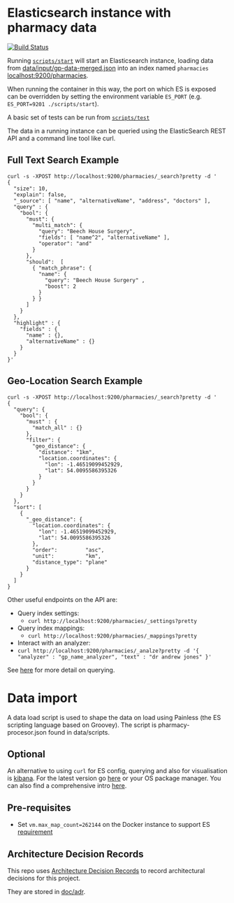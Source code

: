 # Elasticsearch instance with pharmacy data

[![Build Status](https://travis-ci.org/nhsuk/pharmacies-db-elastic.svg?branch=master)](https://travis-ci.org/nhsuk/pharmacies-db-elastic)

Running [`scripts/start`](scripts/start) will start an Elasticsearch instance,
loading data from
[data/input/gp-data-merged.json](data/input/gp-data-merged.json) into an index
named `pharmacies` [localhost:9200/pharmacies](http://localhost:9200/pharmacies).

When running the container in this way, the port on which ES is exposed can be
overridden by setting the environment variable `ES_PORT` (e.g. `ES_PORT=9201
./scripts/start`).

A basic set of tests can be run from [`scripts/test`](scripts/test)

The data in a running instance can be queried using the ElasticSearch REST API and a command line tool like curl.

## Full Text Search Example

```
curl -s -XPOST http://localhost:9200/pharmacies/_search?pretty -d '
{
  "size": 10,
  "explain": false,
  "_source": [ "name", "alternativeName", "address", "doctors" ],
  "query" : {
    "bool": {
      "must": {
        "multi_match": {
          "query": "Beech House Surgery",
          "fields": [ "name^2", "alternativeName" ],
          "operator": "and"
        }
      },
      "should":  [
        { "match_phrase": {
          "name": {
            "query": "Beech House Surgery" ,
            "boost": 2
          }
        } }
      ]
    }
  },
  "highlight" : {
    "fields" : {
      "name" : {},
      "alternativeName" : {}
    }
  }
}'

```

## Geo-Location Search Example

```
curl -s -XPOST http://localhost:9200/pharmacies/_search?pretty -d '
{
  "query": {
    "bool": {
      "must" : {
        "match_all" : {}
      },
      "filter": {
        "geo_distance": {
          "distance": "1km", 
          "location.coordinates": { 
            "lon": -1.46519099452929,
            "lat": 54.0095586395326
          }
        }
      }
    }
  },
  "sort": [
    {
      "_geo_distance": {
        "location.coordinates": {
          "lon": -1.46519099452929,
          "lat": 54.0095586395326
        },
        "order":         "asc",
        "unit":          "km",
        "distance_type": "plane"
      }
    }
  ]
}
```

Other useful endpoints on the API are:

* Query index settings:
  * `curl http://localhost:9200/pharmacies/_settings?pretty`
* Query index mappings:
  * `curl http://localhost:9200/pharmacies/_mappings?pretty`
* Interact with an analyzer:
 * `curl http://localhost:9200/pharmacies/_analze?pretty -d '{ "analyzer" : "gp_name_analyzer", "text" : "dr andrew jones" }'`

See
[here](https://www.elastic.co/guide/en/elasticsearch/reference/current/query-dsl.html)
for more detail on querying.

# Data import

A data load script is used to shape the data on load using Painless (the ES scripting language based on Groovey). The script is pharmacy-procesor.json found in data/scripts.

## Optional

An alternative to using `curl` for ES config, querying and also for visualisation is [kibana](https://www.elastic.co/products/kibana).
For the latest version go [here](https://www.elastic.co/guide/en/kibana/current/install.html) or your OS package manager. 
You can also find a comprehensive intro [here](https://www.youtube.com/watch?v=mMhnGjp8oOI).

## Pre-requisites

* Set `vm.max_map_count=262144` on the Docker instance to support ES
  [requirement](https://www.elastic.co/guide/en/elasticsearch/reference/current/docker.html#docker-cli-run-prod-mode)

## Architecture Decision Records

This repo uses
[Architecture Decision Records](http://thinkrelevance.com/blog/2011/11/15/documenting-architecture-decisions)
to record architectural decisions for this project.

They are stored in [doc/adr](doc/adr).
